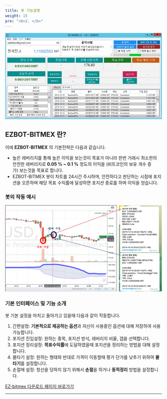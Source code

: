 ```yaml
---
title: 봇 기능설명
weight: 15
pre: "<b>2. </b>"
---
```


![](/picture/EZBITMEX1.png?width=800&height=450)

## EZBOT-BITMEX 란?

이에 **EZBOT-BITMEX** 의 기본전략은 다음과 같습니다.

- 높은 레버리지를 통해 높은 이익을 보는것이 목표가 아니라 한번 거래시 최소한의 안전한 레버리지로 **0.05 % ~ 0.1 %** 정도의 이익을 (비트코인의 보유 개수 증가) 보는것을 목표로 합니다.
- EZBOT-BITMEX 봇이 차트를 24시간 주시하며, 안전하다고 판단하는 시점에 포지션을 오픈하며 해당 목표 수익률에 달성하면 포지션 종료를 하며 이익을 얻습니다.

### 봇의 작동 예시

![](/picture/buy.png?width=800&height=450)

### 기본 인터페이스 및 기능 소개

봇 기본 설정을 마치고 돌아가고 있을때 다음과 같이 작동합니다.

1. 간편설정: **기본적으로 제공하는 옵션**과 자신이 사용중인 옵션에 대해 저장하여 사용 가능합니다.
2. 포지션 진입설정: 원하는 종목, 포지션 방식, 레버리지 비율, 갭을 선택합니다.
3. 포지션 정리설정: **목표수익률**에 도달하였을때 포지션을 정리하는 방법을 대해 설정합니다.
4. 물타기 설정: 원하는 형태와 반대로 가격이 이동할때 평가 단가를 낮추기 위하여 **물타기**를 설정합니다.
5. 손절매 설정: 청산을 당하지 않기 위해서 **손절**을 하거나 **동적정리** 방법을 설정합니다. 


[EZ-bitmex 다운로드 페이지 바로가기](4_install_file/1/)

---